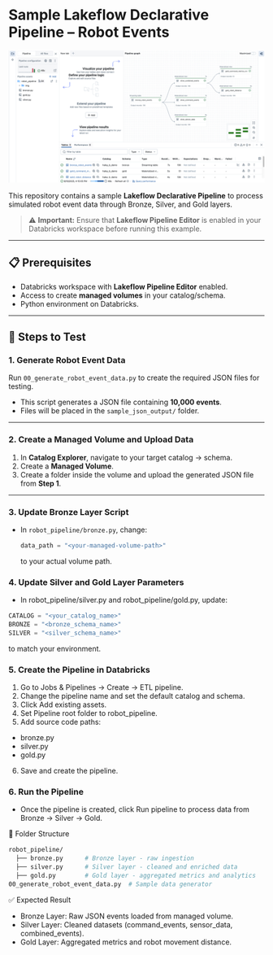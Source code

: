 # Sample Lakeflow Declarative Pipeline – Robot Events
![](pipeline_result.png)

This repository contains a sample **Lakeflow Declarative Pipeline** to process simulated robot event data through Bronze, Silver, and Gold layers.  
> ⚠ **Important:** Ensure that **Lakeflow Pipeline Editor** is enabled in your Databricks workspace before running this example.

---

## 📋 Prerequisites
- Databricks workspace with **Lakeflow Pipeline Editor** enabled.
- Access to create **managed volumes** in your catalog/schema.
- Python environment on Databricks.

---

## 🚀 Steps to Test

### 1. Generate Robot Event Data
Run `00_generate_robot_event_data.py` to create the required JSON files for testing.
- This script generates a JSON file containing **10,000 events**.
- Files will be placed in the `sample_json_output/` folder.

---

### 2. Create a Managed Volume and Upload Data
1. In **Catalog Explorer**, navigate to your target catalog → schema.
2. Create a **Managed Volume**.
3. Create a folder inside the volume and upload the generated JSON file from **Step 1**.

---

### 3. Update Bronze Layer Script
- In `robot_pipeline/bronze.py`, change:
  ```python
  data_path = "<your-managed-volume-path>"
  ```
  to your actual volume path.

###  4. Update Silver and Gold Layer Parameters
- In robot_pipeline/silver.py and robot_pipeline/gold.py, update:

```python
CATALOG = "<your_catalog_name>"
BRONZE = "<bronze_schema_name>"
SILVER = "<silver_schema_name>"
```
to match your environment.

### 5. Create the Pipeline in Databricks
1. Go to Jobs & Pipelines → Create → ETL pipeline.
2. Change the pipeline name and set the default catalog and schema.
3. Click Add existing assets.
4. Set Pipeline root folder to robot_pipeline.
5. Add source code paths:
- bronze.py
- silver.py
- gold.py
6. Save and create the pipeline.

### 6. Run the Pipeline
- Once the pipeline is created, click Run pipeline to process data from Bronze → Silver → Gold.

📂 Folder Structure
```bash
robot_pipeline/
  ├── bronze.py      # Bronze layer - raw ingestion
  ├── silver.py      # Silver layer - cleaned and enriched data
  ├── gold.py        # Gold layer - aggregated metrics and analytics
00_generate_robot_event_data.py  # Sample data generator
```
✅ Expected Result
- Bronze Layer: Raw JSON events loaded from managed volume.
- Silver Layer: Cleaned datasets (command_events, sensor_data, combined_events).
- Gold Layer: Aggregated metrics and robot movement distance.
